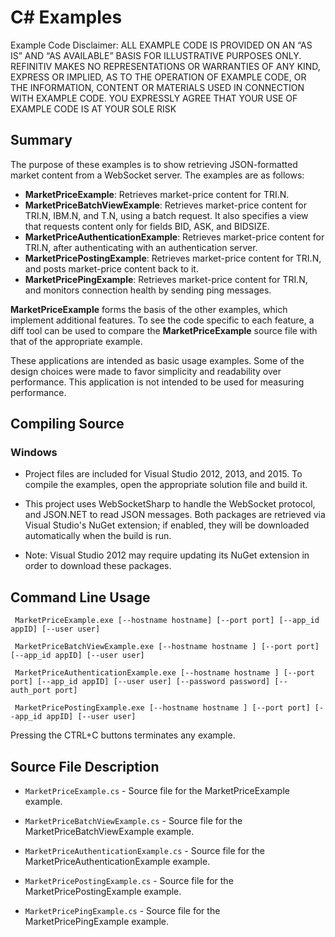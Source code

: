 # C# Examples

Example Code Disclaimer:
ALL EXAMPLE CODE IS PROVIDED ON AN “AS IS” AND “AS AVAILABLE” BASIS FOR ILLUSTRATIVE PURPOSES ONLY. REFINITIV MAKES NO REPRESENTATIONS OR WARRANTIES OF ANY KIND, EXPRESS OR IMPLIED, AS TO THE OPERATION OF EXAMPLE CODE, OR THE INFORMATION, CONTENT OR MATERIALS USED IN CONNECTION WITH EXAMPLE CODE. YOU EXPRESSLY AGREE THAT YOUR USE OF EXAMPLE CODE IS AT YOUR SOLE RISK

## Summary

The purpose of these examples is to show retrieving JSON-formatted market content
from a WebSocket server. The examples are as follows:

* __MarketPriceExample__: Retrieves market-price content for TRI.N.
* __MarketPriceBatchViewExample__: Retrieves market-price content for TRI.N, IBM.N, and T.N, 
  using a batch request. It also specifies a view that requests content only for fields 
  BID, ASK, and BIDSIZE.
* __MarketPriceAuthenticationExample__: Retrieves market-price content for TRI.N, after 
  authenticating with an authentication server.
* __MarketPricePostingExample__: Retrieves market-price content for TRI.N, and posts
  market-price content back to it.
* __MarketPricePingExample__: Retrieves market-price content for TRI.N, and monitors
  connection health by sending ping messages.

__MarketPriceExample__ forms the basis of the other examples, which implement additional
features. To see the code specific to each feature, a diff tool can be used to compare
the __MarketPriceExample__ source file with that of the appropriate example.

These applications are intended as basic usage examples. Some of the design choices
were made to favor simplicity and readability over performance. This application 
is not intended to be used for measuring performance.

## Compiling Source
### Windows
- Project files are included for Visual Studio 2012, 2013, and 2015. To compile the examples,
open the appropriate solution file and build it.

- This project uses WebSocketSharp to handle the WebSocket protocol, and JSON.NET to read
JSON messages. Both packages are retrieved via Visual Studio's NuGet extension; if enabled,
they will be downloaded automatically when the build is run.

- Note: Visual Studio 2012 may require updating its NuGet extension in order to download these 
packages.

## Command Line Usage

``` MarketPriceExample.exe [--hostname hostname] [--port port] [--app_id appID] [--user user]```

``` MarketPriceBatchViewExample.exe [--hostname hostname ] [--port port] [--app_id appID] [--user user]```

``` MarketPriceAuthenticationExample.exe [--hostname hostname ] [--port port] [--app_id appID] [--user user] [--password password] [--auth_port port]```

``` MarketPricePostingExample.exe [--hostname hostname ] [--port port] [--app_id appID] [--user user]```

Pressing the CTRL+C buttons terminates any example.

## Source File Description

* `MarketPriceExample.cs` - Source file for the MarketPriceExample example.

* `MarketPriceBatchViewExample.cs` - Source file for the MarketPriceBatchViewExample example.

* `MarketPriceAuthenticationExample.cs` - Source file for the MarketPriceAuthenticationExample example.

* `MarketPricePostingExample.cs` - Source file for the MarketPricePostingExample example.

* `MarketPricePingExample.cs` - Source file for the MarketPricePingExample example.
